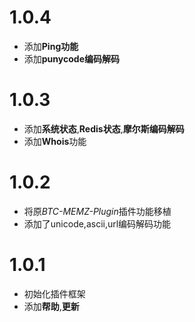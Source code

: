 # 1.0.4
* 添加**Ping功能**
* 添加**punycode编码解码**

# 1.0.3
* 添加**系统状态**,**Redis状态**,**摩尔斯编码解码**
* 添加**Whois**功能

# 1.0.2
* 将原*BTC-MEMZ-Plugin*插件功能移植
* 添加了unicode,ascii,url编码解码功能

# 1.0.1
* 初始化插件框架
* 添加**帮助**,**更新**